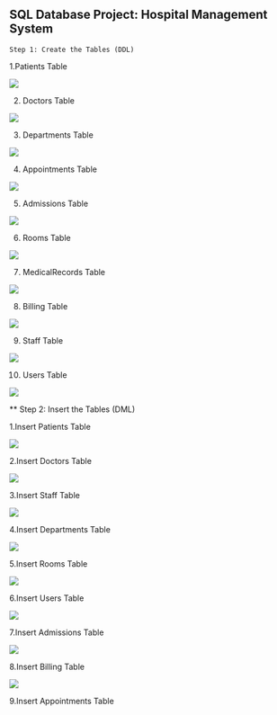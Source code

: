   
   ## SQL Database Project:  Hospital Management System

    Step 1: Create the Tables (DDL)


   1.Patients Table

   ![](image/1.png)

   2. Doctors Table
   
   ![](image/2.png) 

   3. Departments Table
   
   ![](image/3.png)

   4. Appointments Table
   
   ![](image/4.png)

   
   5. Admissions Table

   ![](image/5.png)

   6. Rooms Table

   ![](image/6.png)

  7. MedicalRecords Table

   ![](image/7.png)

   8. Billing Table

   ![](image/8.png)

   9. Staff Table

   ![](image/9.png)

   10. Users Table

   ![](image/10.png)


  ** Step 2: Insert the Tables (DML)

   1.Insert Patients Table

   ![](image/11.png)


  2.Insert Doctors Table
  
  ![](image/12.png)

  3.Insert Staff Table

  ![](image/13.png)

  4.Insert Departments Table

  ![](image/14.png)

  5.Insert Rooms Table

  ![](image/15.png)

  6.Insert Users Table

  ![](image/16.png)


  7.Insert  Admissions  Table

  ![](image/17.png)


  8.Insert Billing Table

  ![](image/18.png)


  9.Insert Appointments  Table





